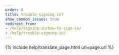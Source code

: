 ```yaml
---
order: 0
title: Trouble signing in?
show_common_issues: true
redirect_from: 
- /help/signing-in/how-to-sign-in/
- /help/trouble-signing-in/
---
```


{% include help/translate_page.html url=page.url %}
